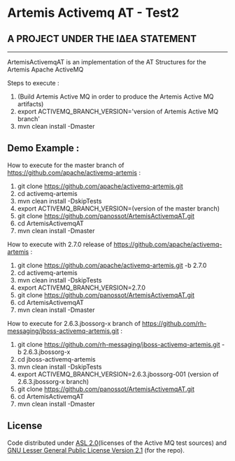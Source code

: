 # Artemis Activemq AT - Test2

## A PROJECT UNDER THE ΙΔΕΑ STATEMENT
--------------------------------------

ArtemisActivemqAT is an implementation of the AT Structures for the Artemis Apache ActiveMQ

Steps to execute :

1. (Build Artemis Active MQ in order to produce the Artemis Active MQ artifacts)
2. export ACTIVEMQ_BRANCH_VERSION='version of Artemis Active MQ branch'
3. mvn clean install -Dmaster


Demo Example :
--------------
How to execute for the master branch of https://github.com/apache/activemq-artemis :

1. git clone https://github.com/apache/activemq-artemis.git
2. cd activemq-artemis
3. mvn clean install -DskipTests
4. export ACTIVEMQ_BRANCH_VERSION=(version of the master branch)
5. git clone https://github.com/panossot/ArtemisActivemqAT.git
6. cd ArtemisActivemqAT
7. mvn clean install -Dmaster


How to execute with 2.7.0 release of https://github.com/apache/activemq-artemis :

1. git clone https://github.com/apache/activemq-artemis.git -b 2.7.0
2. cd activemq-artemis
3. mvn clean install -DskipTests
4. export ACTIVEMQ_BRANCH_VERSION=2.7.0
5. git clone https://github.com/panossot/ArtemisActivemqAT.git
6. cd ArtemisActivemqAT
7. mvn clean install -Dmaster


How to execute for 2.6.3.jbossorg-x branch of https://github.com/rh-messaging/jboss-activemq-artemis.git :

1. git clone https://github.com/rh-messaging/jboss-activemq-artemis.git -b 2.6.3.jbossorg-x
2. cd jboss-activemq-artemis
3. mvn clean install -DskipTests
4. export ACTIVEMQ_BRANCH_VERSION=2.6.3.jbossorg-001 (version of 2.6.3.jbossorg-x branch)
5. git clone https://github.com/panossot/ArtemisActivemqAT.git
6. cd ArtemisActivemqAT
7. mvn clean install -Dmaster


## License

Code distributed under [ASL 2.0](LICENSE.txt)(licenses of the Active MQ test sources) and [GNU Lesser General Public License Version 2.1](http://www.gnu.org/licenses/lgpl-2.1-standalone.html) (for the repo).
